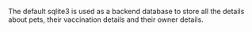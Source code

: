 The default sqlite3 is used as a backend database to store all the details about pets, their vaccination details and their owner details.
